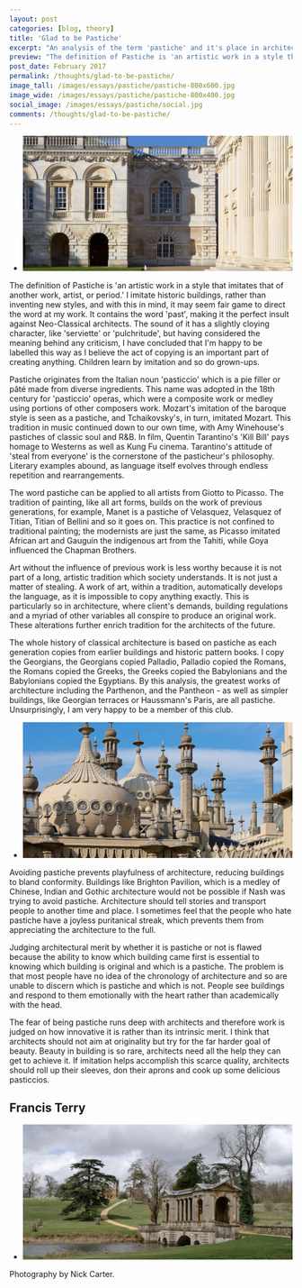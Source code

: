```yaml
---
layout: post
categories: [blog, theory]
title: 'Glad to be Pastiche'
excerpt: "An analysis of the term 'pastiche' and it's place in architecture by Francis Terry."
preview: "The definition of Pastiche is 'an artistic work in a style that imitates that of another work, artist, or period.' I imitate historic buildings, rather than inventing new styles, and with this in mind, it may seem fair game to direct the word at my work..."
post_date: February 2017
permalink: /thoughts/glad-to-be-pastiche/
image_tall: /images/essays/pastiche/pastiche-800x600.jpg
image_wide: /images/essays/pastiche/pastiche-800x400.jpg
social_image: /images/essays/pastiche/social.jpg
comments: /thoughts/glad-to-be-pastiche/
---
```


<ul class="list">
<li class="full">
<a class="fancybox" rel="group" href="/images/essays/pastiche/cambridge.jpg" title="">
<img src="/images/essays/pastiche/thumbs/cambridge.jpg" alt="Cambridge" />
</a>
</li>
</ul>

<p>
The definition of Pastiche is 'an artistic work in a style that imitates that of another work, artist, or period.'  I imitate historic buildings, rather than inventing new styles, and with this in mind, it may seem fair game to direct the word at my work. It contains the word 'past', making it the perfect insult against Neo-Classical architects. The sound of it has a slightly cloying character, like 'serviette' or 'pulchritude', but having considered the meaning behind any criticism, I have concluded that I'm happy to be labelled this way as I believe the act of copying is an important part of creating anything. Children learn by imitation and so do grown-ups.
</p><p>
Pastiche originates from the Italian noun 'pasticcio' which is a pie filler or pâté made from diverse ingredients. This name was adopted in the 18th century for 'pasticcio' operas, which were a composite work or medley using portions of other composers work. Mozart's imitation of the baroque style is seen as a pastiche, and Tchaikovsky's, in turn, imitated Mozart.  This tradition in music continued down to our own time, with Amy Winehouse's pastiches of classic soul and R&B.  In film, Quentin Tarantino's 'Kill Bill' pays homage to Westerns as well as Kung Fu cinema.  Tarantino's attitude of 'steal from everyone' is the cornerstone of the pasticheur's philosophy.  Literary examples abound, as language itself evolves through endless repetition and rearrangements. 
</p><p>
The word pastiche can be applied to all artists from Giotto to Picasso. The tradition of painting, like all art forms, builds on the work of previous generations, for example, Manet is a pastiche of Velasquez, Velasquez of Titian, Titian of Bellini and so it goes on. This practice is not confined to traditional painting; the modernists are just the same, as Picasso imitated African art and Gauguin the indigenous art from the Tahiti, while Goya influenced the Chapman Brothers.
</p><p>
Art without the influence of previous work is less worthy because it is not part of a long, artistic tradition which society understands. It is not just a matter of stealing. A work of art, within a tradition, automatically develops the language, as it is impossible to copy anything exactly.  This is particularly so in architecture, where client's demands, building regulations and a myriad of other variables all conspire to produce an original work. These alterations further enrich tradition for the architects of the future. 
</p><p>
The whole history of classical architecture is based on pastiche as each generation copies from earlier buildings and historic pattern books. I copy the Georgians, the Georgians copied Palladio, Palladio copied the Romans, the Romans copied the Greeks, the Greeks copied the Babylonians and the Babylonians copied the Egyptians. By this analysis, the greatest works of architecture including the Parthenon, and the Pantheon - as well as simpler buildings, like Georgian terraces or Haussmann's Paris, are all pastiche. Unsurprisingly, I am very happy to be a member of this club. 
</p>

<ul class="list">
<li class="full">
<a class="fancybox" rel="group" href="/images/essays/pastiche/brighton-pavillion.jpg" title="">
<img src="/images/essays/pastiche/thumbs/brighton-pavillion.jpg" alt="Brighton Pavillion" />
</a>
</li>
</ul>

<p>
Avoiding pastiche prevents playfulness of architecture, reducing buildings to bland conformity. Buildings like Brighton Pavilion, which is a medley of Chinese, Indian and Gothic architecture would not be possible if Nash was trying to avoid pastiche. Architecture should tell stories and transport people to another time and place. I sometimes feel that the people who hate pastiche have a joyless puritanical streak, which prevents them from appreciating the architecture to the full.
</p><p>
Judging architectural merit by whether it is pastiche or not is flawed because the ability to know which building came first is essential to knowing which building is original and which is a pastiche. The problem is that most people have no idea of the chronology of architecture and so are unable to discern which is pastiche and which is not. People see buildings and respond to them emotionally with the heart rather than academically with the head.
</p><p>
The fear of being pastiche runs deep with architects and therefore work is judged on how innovative it is rather than its intrinsic merit. I think that architects should not aim at originality but try for the far harder goal of beauty. Beauty in building is so rare, architects need all the help they can get to achieve it.  If imitation helps accomplish this scarce quality, architects should roll up their sleeves, don their aprons and cook up some delicious pasticcios. 
</p>

<h2>
Francis Terry
</h2>

<ul class="list">
<li class="full">
<a class="fancybox" rel="group" href="/images/essays/pastiche/palladian-bridge-at-stowe.jpg" title="">
<img src="/images/essays/pastiche/thumbs/palladian-bridge-at-stowe.jpg" alt="Palladian Bridge at Stowe" />
</a>
</li>
</ul>

<p class="tiny">Photography by Nick Carter.</p>